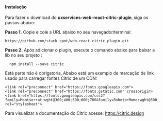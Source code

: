 #### Instalação
Para fazer o download do **uxservices-web-react-citric-plugin**, siga os passos abaixo:

**Passo 1.** Copie e cole a URL abaixo no seu navegador/terminal:
```
https://github.com/stack-spot/web-react-citric-plugin.git
```

**Passo 2.** Após adicionar o plugin, execute o comando abaixo para baixar a lib no seu projeto :

```
  npm install --save citric
```

Está parte não é obrigatoria, Abaixo está um exemplo de marcação de link usado para carregar fontes Citric de um CDN:
```
<link rel="preconnect" href="https://fonts.googleapis.com">
<link rel="preconnect" href="https://fonts.gstatic.com" crossorigin>
<link href="https://fonts.googleapis.com/css2?family=Montserrat:wght@300;400;500;600;700&family=Roboto+Mono:wght@300;400;500;600;700&family=Roboto:wght@300;400;500;700&display=swap" rel="stylesheet">
```
Para visualizar a documentação do Citric acesse: https://citric.design